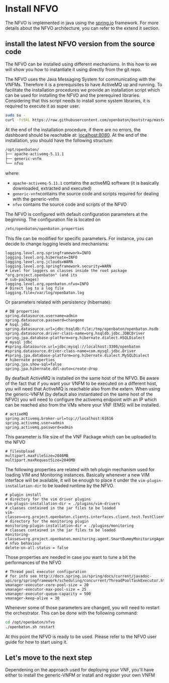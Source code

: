 # Install NFVO

The NFVO is implemented in java using the [spring.io] framework. For more details about the NFVO architecture, you can refer to the extend it section.

## install the latest NFVO version from the source code

The NFVO can be installed using different mechanisms. In this how to we will show you how to instantiate it using directly from the git repo. 

The NFVO uses the Java Messaging System for communicating with the VNFMs. Therefore it is a prerequisites to have ActiveMQ up and running. To facilitate the installation procedures we provide an installation script which can be used for installing the NFVO and the prerequired libraries. Considering that this script needs to install some system libraries, it is required to execute it as super user. 

```bash
sudo su -
curl -fsSkL https://raw.githubusercontent.com/openbaton/bootstrap/master/openbaton.sh |bash
```

At the end of the installation procedure, if there are no errors, the dashboard should be reachable at: [localhost:8080]. At the end of the installation, you should have the following structure: 
```bash
/opt/openbaton/
├── apache-activemq-5.11.1
├── generic-vnfm
└── nfvo
```

where:
* `apache-activemq-5.11.1` contains the activeMQ software (it is basically downloaded, extracted and executed)
* `generic-vnfm`contains the source code and scripts required for dealing with the generic-vnfm
* `nfvo` contains the source code and scripts of the NFVO 

The NFVO is configured with default configuration parameters at the beginning. The configuration file is located on 

```bash
/etc/openbaton/openbaton.properties
```

This file can be modified for specific parameters. For instance, you can decide to change logging levels and mechanisms:
```properties
logging.level.org.springframework=INFO
logging.level.org.hibernate=INFO
logging.level.org.jclouds=WARN
logging.level.org.springframework.security=WARN
# Level for loggers on classes inside the root package "org.project.openbaton" (and its
# sub-packages)
logging.level.org.openbaton.nfvo=INFO
# Direct log to a log file
logging.file=/var/log/openbaton.log
```
Or parameters related with persistency (hibernate):
```properties
# DB properties
spring.datasource.username=admin
spring.datasource.password=changeme
# hsql jdbc
spring.datasource.url=jdbc:hsqldb:file:/tmp/openbaton/openbaton.hsdb
spring.datasource.driver-class-name=org.hsqldb.jdbc.JDBCDriver
spring.jpa.database-platform=org.hibernate.dialect.HSQLDialect
# mysql jdbc
#spring.datasource.url=jdbc:mysql://localhost:3306/openbaton
#spring.datasource.driver-class-name=com.mysql.jdbc.Driver
#spring.jpa.database-platform=org.hibernate.dialect.MySQLDialect
# hibernate properties
spring.jpa.show-sql=false
spring.jpa.hibernate.ddl-auto=create-drop
```
By deafault ActiveMQ is installed on the same host of the NFVO. Be aware of the fact that if you want your VNFM to be executed on a different host, you will need that ActiveMQ is reachable also from the extern.
When using the generic-VNFM (by default also instantiated on the same host of the NFVO) you will need to configure the activemq endpoint with an IP which can be reached also from the VMs where your VNF (EMS) will be installed.
```properties
# activeMQ
spring.activemq.broker-url=tcp://localhost:61616
spring.activemq.user=admin
spring.activemq.password=admin
```

This parameter is file size of the VNF Package which can be uploaded to the NFVO
```properties
# filesUpload
multipart.maxFileSize=2046MB
multipart.maxRequestSize=2046MB
```

The following properties are related with teh plugin mechanism used for loading VIM and Monitoring instances. Basically whenever a new VIM interface will be available, it will be enough to place it under the `vim-plugin-installation-dir` to be loaded runtime by the NFVO.
```properties
# plugin install
# directory for the vim driver plugins
vim-plugin-installation-dir = ./plugins/vim-drivers
# classes contained in the jar files to be loaded
vim-classes=org.project.openbaton.clients.interfaces.client.test.TestClient;org.project.openbaton.clients.interfaces.client.openstack.OpenstackClient
# directory for the monitoring plugin
monitoring-plugin-installation-dir = ./plugins/monitoring
# classes contained in the jar files to be loaded
monitoring-classes=org.project.openbaton.monitoring.agent.SmartDummyMonitoringAgent
# nfvo behaviour
delete-on-all-status = false
```

Those properties are needed in case you want to tune a bit the performances of the NFVO
```properties
# Thread pool executor configuration
# for info see http://docs.spring.io/spring/docs/current/javadoc-api/org/springframework/scheduling/concurrent/ThreadPoolTaskExecutor.html
vmanager-executor-core-pool-size = 20
vmanager-executor-max-pool-size = 25
vmanager-executor-queue-capacity = 500
vmanager-keep-alive = 30
```

Whenever some of those parameters are changed, you will need to restart the orchestrator. This can be done with the following command: 
```bash 
cd /opt/openbaton/nfvo
./openbaton.sh restart
```

At this point the NFVO is ready to be used. Please refer to the NFVO user guide for how to start using it. 

## Let's move to the next step

Dependening on the approach used for deploying your VNF, you'll have either to install the generic-VNFM or install and register your own VNFM
 
[spring.io]:https://spring.io/
[localhost:8080]:http://localhost:8080/